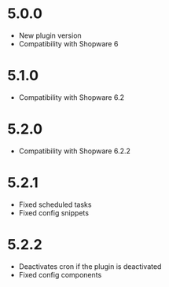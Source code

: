 # 5.0.0
- New plugin version
- Compatibility with Shopware 6

# 5.1.0
- Compatibility with Shopware 6.2

# 5.2.0
- Compatibility with Shopware 6.2.2

# 5.2.1
- Fixed scheduled tasks
- Fixed config snippets

# 5.2.2
- Deactivates cron if the plugin is deactivated
- Fixed config components
